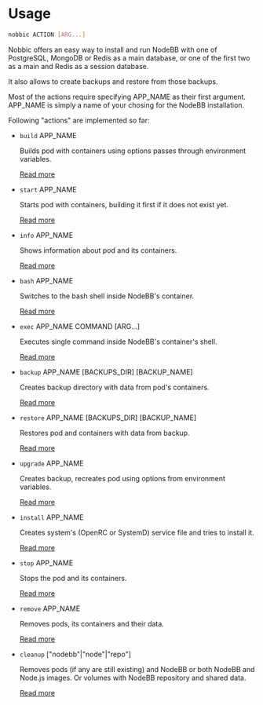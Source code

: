 Usage
=====

```sh
nobbic ACTION [ARG...]
```

Nobbic offers an easy way to install and run NodeBB with one of PostgreSQL, MongoDB or Redis as a main database, or one of the first two as a main and Redis as a session database.

It also allows to create backups and restore from those backups.

Most of the actions require specifying APP_NAME as their first argument. APP_NAME is simply a name of your chosing for the NodeBB installation.

Following "actions" are implemented so far:

* `build` APP_NAME

  Builds pod with containers using options passes through environment variables.

  [Read more](./actions/start.markdown)

* `start` APP_NAME

  Starts pod with containers, building it first if it does not exist yet.

  [Read more](./actions/start.markdown)

* `info` APP_NAME

  Shows information about pod and its containers.

  [Read more](./actions/info.markdown)

* `bash` APP_NAME

  Switches to the bash shell inside NodeBB's container.

  [Read more](./actions/bash.markdown)

* `exec` APP_NAME COMMAND [ARG...]

  Executes single command inside NodeBB's container's shell.

  [Read more](./actions/exec.markdown)

* `backup` APP_NAME [BACKUPS_DIR] [BACKUP_NAME]

  Creates backup directory with data from pod's containers.

  [Read more](./actions/backup.markdown)

* `restore` APP_NAME [BACKUPS_DIR] [BACKUP_NAME]

  Restores pod and containers with data from backup.

  [Read more](./actions/restore.markdown)

* `upgrade` APP_NAME

  Creates backup, recreates pod using options from environment variables.

  [Read more](./actions/upgrade.markdown)

* `install` APP_NAME

  Creates system's (OpenRC or SystemD) service file and tries to install it.

  [Read more](./actions/install.markdown)

* `stop` APP_NAME

  Stops the pod and its containers.

  [Read more](./actions/stop.markdown)

* `remove` APP_NAME

  Removes pods, its containers and their data.

  [Read more](./actions/remove.markdown)

* `cleanup` ["nodebb"|"node"|"repo"]

  Removes pods (if any are still existing) and NodeBB or both NodeBB and Node.js images. Or volumes with NodeBB repository and shared data.

  [Read more](./actions/cleanup.markdown)
